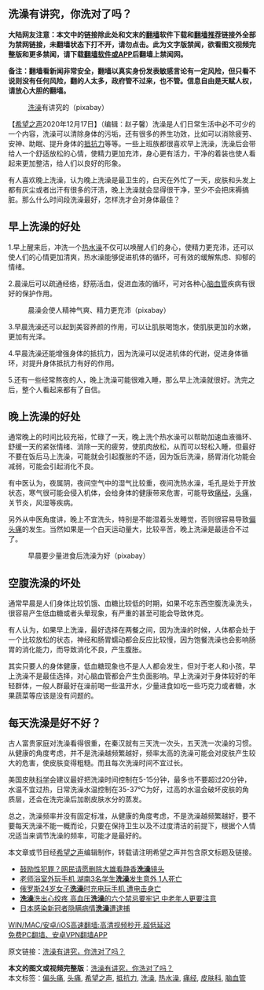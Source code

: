  <h2>洗澡有讲究，你洗对了吗？</h2> <p class="notice"><b>大陆网友注意：本文中的链接除此处和文末的<a href="https://github.com/bannedbook/fanqiang" >翻墙</a>软件下载和<a href="https://github.com/killgcd/justmysocks/blob/master/README.md">翻墙推荐</a>链接外全部为禁网链接，未翻墙状态下打不开，请勿点击。此为文字版禁闻，欲看图文视频完整版和更多禁闻，请下载<a href="https://github.com/bannedbook/fanqiang">翻墙软件或APP</a>后翻墙上禁闻网。</p><p>备注：翻墙看新闻非常安全，翻墙以真实身份发表敏感言论有一定风险，但只看不说则没有任何风险，翻的人太多，政府管不过来，也不管。信息自由是天赋人权，请放心大胆的翻墙。</b></p>  <div class="entry"> <figure><figcaption><a href="https://www.bannedbook.org/bnews/tag/%e6%b4%97%e6%be%a1/" class="st_tag internal_tag" rel="tag" title="标签 洗澡 下的日志">洗澡</a>有讲究的（pixabay）</figcaption></figure> <p>【<span class='wp_keywordlink_affiliate'><a href="https://www.soundofhope.org" title="希望之声" target="_blank">希望之声</a></span>2020年12月17日】（编辑：赵子馨）洗澡是人们日常生活中必不可少的一个内容，洗澡可以清除身体的污垢，还有很多的养生功效，比如可以消除疲劳、安神、助眠、提升身体的<a href="https://www.bannedbook.org/bnews/tag/%E6%8A%B5%E6%8A%97%E5%8A%9B/" class="st_tag internal_tag" rel="tag" title="标签 抵抗力 下的日志">抵抗力</a>等等。一些上班族都很喜欢早上洗澡，洗澡后会带给人一个舒适放松的心情，使精力更加充沛，身心更有活力，干净的着装也使人看起来更加整洁，给人们以良好的形象。</p> <p>有人喜欢晚上洗澡，认为晚上洗澡是最卫生的，白天在外忙了一天，皮肤和头发上都有灰尘或者出汗有很多的汗渍，晚上洗澡就会显得很干净，至少不会把床褥搞脏。那么什么时间段洗澡最好，怎样洗才会对身体最佳？</p> <h2><strong>早上洗澡的好处</strong></h2> <p>1.早上醒来后，冲洗一个<a href="https://www.bannedbook.org/bnews/tag/%E7%83%AD%E6%B0%B4%E6%BE%A1/" class="st_tag internal_tag" rel="tag" title="标签 热水澡 下的日志">热水澡</a>不仅可以唤醒人们的身心，使精力更充沛，还可以使人们的心情更加清爽，热水澡能够促进机体的循环，可有效的缓解焦虑、抑郁的情绪。</p> <p>2.晨澡后可以疏通经络，舒筋活血，促进血液的循环，可对各种心<a href="https://www.bannedbook.org/bnews/tag/%E8%84%91%E8%A1%80%E7%AE%A1/" class="st_tag internal_tag" rel="tag" title="标签 脑血管 下的日志">脑血管</a>疾病有很好的保护作用。</p>  <figure><figcaption>晨澡会使人精神气爽、精力更充沛（pixabay）</figcaption></figure> <p>3.早晨洗澡还可以起到美容养颜的作用，可以让肌肤喝饱水，使肌肤更加的水嫩，更加有光泽。</p> <p>4.早晨洗澡还能增强身体的抵抗力，因为洗澡可以促进机体的代谢，促进身体循环，对提升身体抵抗力有好的作用。</p> <p>5.还有一些经常熬夜的人，晚上洗澡可能很难入睡，那么早上洗澡就很好。洗完之后，整个人看起来都有了自信。</p> <h2><strong>晚上洗澡的好处</strong></h2> <p>通常晚上的时间比较充裕，忙碌了一天，晚上洗个热水澡可以帮助加速血液循环、舒缓一天的紧张情绪、消除一天的疲劳，使肌肉放松，从而可以轻松入睡，但最好不要在饭后马上洗澡，可能就会引起腹胀的不适，因为饭后洗澡，肠胃消化功能会减弱，可能会引起消化不良。</p>  <p>有中医认为，夜属阴，夜间空气中的湿气比较重，夜间洗热水澡，毛孔是处于开放状态，寒气很可能会侵入机体，会给身体的健康带来危害，可能导致<a href="https://www.bannedbook.org/bnews/tag/%E7%97%9B%E7%BB%8F/" class="st_tag internal_tag" rel="tag" title="标签 痛经 下的日志">痛经</a>，<a href="https://www.bannedbook.org/bnews/tag/%e5%a4%b4%e7%97%9b/" class="st_tag internal_tag" rel="tag" title="标签 头痛 下的日志">头痛</a>，关节炎，风湿等疾病。</p> <p>另外从中医角度讲，晚上不宜洗头，特别是不能湿着头发睡觉，否则很容易导致<a href="https://www.bannedbook.org/bnews/tag/%e5%81%8f%e5%a4%b4%e7%97%9b/" class="st_tag internal_tag" rel="tag" title="标签 偏头痛 下的日志">偏头痛</a>的发生。当然如果是一个白天运动量大，比较辛苦，晚上洗澡是最适合不过了。</p> <figure><figcaption>早晨要少量进食后洗澡为好（pixabay）</figcaption></figure> <h2><strong>空腹洗澡的坏处</strong></h2> <p>通常早晨是人们身体比较饥饿、血糖比较低的时期，如果不吃东西空腹洗澡洗头，很容易产生低血糖或者头晕现象，有严重的甚至可能会导致休克。</p> <p>有人认为，如果早上洗澡，最好选择在两餐之间，因为洗澡的时候，人体都会处于一个比较放松的状态，神经和肠胃蠕动都会反应比较慢，因为饱餐洗澡也会影响肠胃的消化能力，而导致消化不良，产生腹胀。</p>  <p>其实只要人的身体健康，低血糖现象也不是人人都会发生，但对于老人和小孩，早上洗澡不是最佳选择，对心脑血管都会产生负面影响。早上洗澡对于身体较好的年轻群体，一般人群最好在澡前喝一些温开水，少量进食如吃一些巧克力或者糖，水果蔬菜等应该是没有问题的。</p> <h2><strong>每天洗澡是好不好？</strong></h2> <p>古人富贵家庭对洗澡看得很重，在秦汉就有三天洗一次头，五天洗一次澡的习惯。从健康的角度考虑，并不是洗澡越频繁越好，频率太高的洗澡可能会对皮肤产生较大的危害，使皮肤变得粗糙。而且每次洗澡时间不宜过长。</p> <p>美国皮肤<span class='wp_keywordlink'><a href="https://www.bannedbook.org/forum11/topic309.html" title="禁片：“科学”的棍子" target="_blank">科学</a></span>会建议最好把洗澡时间控制在5-15分钟，最多也不要超过20分钟，水温不宜过热，日常洗澡水温控制在35-37℃为好，过高的水温会破坏皮肤的角质层，还会在洗完澡后加剧皮肤水分的蒸发。</p> <p>总之，洗澡频率并没有固定标准，从健康的角度考虑，不是洗澡越频繁越好，要不要每天洗澡不能一概而论，只要在保持卫生以及不过度清洁的前提下，根据个人情况适当来调节洗澡的频率，可能才是最好的。</p>  <p>本文章或节目经<a href="https://www.bannedbook.org/bnews/tag/%e5%b8%8c%e6%9c%9b%e4%b9%8b%e5%a3%b0/" class="st_tag internal_tag" rel="tag" title="标签 希望之声 下的日志">希望之声</a>编辑制作，转载请注明希望之声并包含原文标题及链接。</p> <ul class='op-related-articles' title='相关阅读'> <li><a href='https://www.bannedbook.org/bnews/yule/20201212/1446439.html' target='_blank'>鼓励性犯罪？网民请愿删除大雄看静香<b>洗澡</b>镜头</a></li> <li><a href='https://www.bannedbook.org/bnews/comments/20201210/1445351.html' target='_blank'>老师浴室外玩手机 湖南3名学生<b>洗澡</b>发生意外 1人死亡</a></li> <li><a href='https://www.bannedbook.org/bnews/baitai/20201210/1445156.html' target='_blank'>俄罗斯24岁女子<b>洗澡</b>时充电玩手机 遭电击身亡</a></li> <li><a href='https://www.bannedbook.org/bnews/health/20201208/1444016.html' target='_blank'><b>洗澡</b>洗出心绞疼 高血压<b>洗澡</b>的六个禁忌要牢记 中老年人更要注意</a></li> <li><a href='https://www.bannedbook.org/bnews/headline/20201202/1440877.html' target='_blank'>日本感染新冠者隐瞒病情<b>洗澡</b>遭逮捕</a></li> </ul> <p class="texttj"> <a href="https://github.com/bannedbook/fanqiang/wiki/V2ray%E6%9C%BA%E5%9C%BA" target="_blank">WIN/MAC/安卓/iOS高速翻墙:高清视频秒开,超低延迟</a><br/> <a href="https://github.com/bannedbook/fanqiang/wiki/%E7%A6%81%E9%97%BB%E7%BD%91%E5%AE%89%E5%8D%93%E7%BF%BB%E5%A2%99%E6%96%B0%E9%97%BBAPP" target="_blank">免费PC翻墙、安卓VPN翻墙APP</a></p><p>原文链接：<a class="src_link"  href="https://www.soundofhope.org/post/454717" target="_blank">洗澡有讲究，你洗对了吗？</a></p><a name='sharetosocial'></a>       <div><b>本文的图文或视频完整版</b>：<a href='https://www.bannedbook.org/bnews/comments/20201218/1450289.html'>洗澡有讲究，你洗对了吗？</a></div>  </div><!--END ENTRY--> <div class="postfooter"> <div>本文标签：<a href="https://www.bannedbook.org/bnews/tag/%e5%81%8f%e5%a4%b4%e7%97%9b/" rel="tag">偏头痛</a>, <a href="https://www.bannedbook.org/bnews/tag/%e5%a4%b4%e7%97%9b/" rel="tag">头痛</a>, <a href="https://www.bannedbook.org/bnews/tag/%e5%b8%8c%e6%9c%9b%e4%b9%8b%e5%a3%b0/" rel="tag">希望之声</a>, <a href="https://www.bannedbook.org/bnews/tag/%E6%8A%B5%E6%8A%97%E5%8A%9B/" rel="tag">抵抗力</a>, <a href="https://www.bannedbook.org/bnews/tag/%e6%b4%97%e6%be%a1/" rel="tag">洗澡</a>, <a href="https://www.bannedbook.org/bnews/tag/%E7%83%AD%E6%B0%B4%E6%BE%A1/" rel="tag">热水澡</a>, <a href="https://www.bannedbook.org/bnews/tag/%E7%97%9B%E7%BB%8F/" rel="tag">痛经</a>, <a href="https://www.bannedbook.org/bnews/tag/%e7%9a%ae%e8%82%a4%e7%a7%91/" rel="tag">皮肤科</a>, <a href="https://www.bannedbook.org/bnews/tag/%E8%84%91%E8%A1%80%E7%AE%A1/" rel="tag">脑血管</a></div>  </div><!--END POSTFOOTER--> 